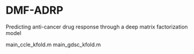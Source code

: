 # DMF-ADRP
Predicting anti-cancer drug response through a deep matrix factorization model

main_ccle_kfold.m
main_gdsc_kfold.m 
